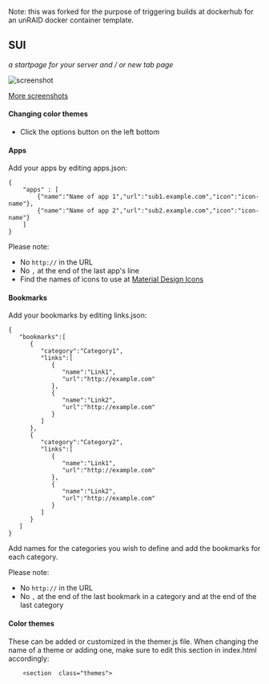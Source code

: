 Note: this was forked for the purpose of triggering builds at dockerhub for an unRAID docker container template.

## SUI
*a startpage for your server and / or new tab page*

![screenshot](https://i.imgur.com/J4d7Q3D.png)

[More screenshots](https://imgur.com/a/FDVRIyw)

#### Changing color themes
 - Click the options button on the left bottom

#### Apps
Add your apps by editing apps.json:

    {
	    "apps" : [
		    {"name":"Name of app 1","url":"sub1.example.com","icon":"icon-name"},
		    {"name":"Name of app 2","url":"sub2.example.com","icon":"icon-name"}
	    ]
    }

Please note:

 - No `http://` in the URL
 - No `,` at the end of the last app's line
 - Find the names  of icons to use at [Material Design Icons](https://materialdesignicons.com/)

#### Bookmarks
Add your bookmarks by editing links.json:

```
{  
   "bookmarks":[  
      {  
         "category":"Category1",
         "links":[  
            {  
               "name":"Link1",
               "url":"http://example.com"
            },
            {  
               "name":"Link2",
               "url":"http://example.com"
            }
         ]
      },
      {  
         "category":"Category2",
         "links":[  
            {  
               "name":"Link1",
               "url":"http://example.com"
            },
            {  
               "name":"Link2",
               "url":"http://example.com"
            }
         ]
      }
   ]
}
```
Add names for the categories you wish to define and add the bookmarks for each category.

Please note:

 - No `http://` in the URL
 - No `,` at the end of the last bookmark in a category and at the end of the last category


#### Color themes
These can be added or customized in the themer.js file. When changing the name of a theme or adding one, make sure to edit this section in index.html accordingly:

```
    <section  class="themes">
```



